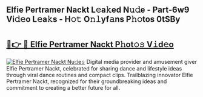 ## Elfie Pertramer Nackt L𝚎a𝚔ed N𝚞𝚍e - Part-6w9 Vi𝚍𝚎o L𝚎a𝚔s - H𝚘𝚝 O𝚗𝚕yf𝚊ns P𝚑𝚘tos 0tSBy

# <h2><a href="http://kf77dqd.oniu.top/?m=Elfie+Pertramer+Nackt">🔗👉 🔴 Elfie Pertramer Nackt P𝚑ot𝚘𝚜 V𝚒d𝚎o</a></h2>

[![Elfie Pertramer Nackt Nu𝚍e𝚜](https://i.imgur.com/0qMVB7G.gif)](http://kf77dqd.oniu.top/?m=Elfie+Pertramer+Nackt)
Digital media provider and amusement giver Elfie Pertramer Nackt, celebrated for sharing dance and lifestyle ideas through viral dance routines and compact clips. Trailblazing innovator Elfie Pertramer Nackt, recognized for their groundbreaking ideas and commitment to creating a better future for all.  

